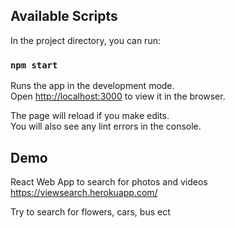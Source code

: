
## Available Scripts

In the project directory, you can run:

### `npm start`

Runs the app in the development mode.<br>
Open [http://localhost:3000](http://localhost:3000) to view it in the browser.

The page will reload if you make edits.<br>
You will also see any lint errors in the console.

## Demo 
React Web App to search for photos and videos 
https://viewsearch.herokuapp.com/

Try to search for flowers, cars, bus ect

